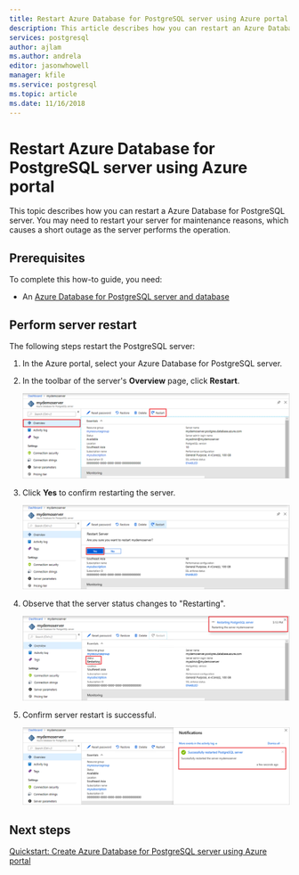```yaml
---
title: Restart Azure Database for PostgreSQL server using Azure portal
description: This article describes how you can restart an Azure Database for PostgreSQL server using the Azure Portal.
services: postgresql
author: ajlam
ms.author: andrela
editor: jasonwhowell
manager: kfile
ms.service: postgresql
ms.topic: article
ms.date: 11/16/2018
---
```


# Restart Azure Database for PostgreSQL server using Azure portal
This topic describes how you can restart a Azure Database for PostgreSQL server. You may need to restart your server for maintenance reasons, which causes a short outage as the server performs the operation.

## Prerequisites
To complete this how-to guide, you need:
- An [Azure Database for PostgreSQL server and database](quickstart-create-server-database-portal.md)

## Perform server restart

The following steps restart the PostgreSQL server:

1. In the Azure portal, select your Azure Database for PostgreSQL server.

2. In the toolbar of the server's **Overview** page, click **Restart**.

   ![Azure Database for PostgreSQL - Overview - Restart button](./media/howto-restart-server-portal/2-server.png)

3. Click **Yes** to confirm restarting the server.

   ![Azure Database for PostgreSQL - Restart confirm ](./media/howto-restart-server-portal/3-restart-confirm.png)

4. Observe that the server status changes to "Restarting".

   ![Azure Database for PostgreSQL - Restart status ](./media/howto-restart-server-portal/4-restarting-status.png)

5. Confirm server restart is successful.

   ![Azure Database for PostgreSQL - Restart success ](./media/howto-restart-server-portal/5-restart-success.png)

## Next steps

[Quickstart: Create Azure Database for PostgreSQL server using Azure portal](./quickstart-create-server-database-portal.md)